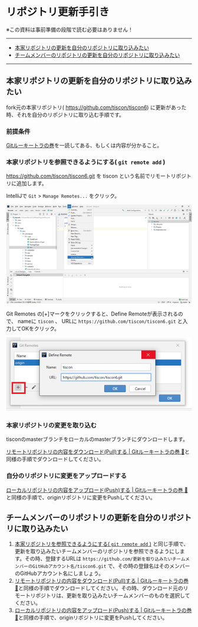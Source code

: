 # リポジトリ更新手引き

※この資料は事前準備の段階で読む必要はありません！<br>

***
* [本家リポジトリの更新を自分のリポジトリに取り込みたい](#本家リポジトリの更新を自分のリポジトリに取り込みたい)
* [チームメンバーのリポジトリの更新を自分のリポジトリに取り込みたい](#チームメンバーのリポジトリの更新を自分のリポジトリに取り込みたい)
***

## 本家リポジトリの更新を自分のリポジトリに取り込みたい

fork元の本家リポジトリ( https://github.com/tiscon/tiscon6) に更新があった時、それを自分のリポジトリに取り込む手順です。

### 前提条件

[Gitルーキートラの巻](gitForRookies.md)を一読してある、もしくは内容が分かること。

### 本家リポジトリを参照できるようにする( `git remote add` )

https://github.com/tiscon/tiscon6.git を tiscon という名前でリモートリポジトリに追加します。

IntelliJで `Git` > `Manage Remotes...` をクリック。

![IntelliJでGit Remotesを開く](../image/intellij_git_remotes.png)

Git Remotes の[+]マークをクリックすると、Define Remoteが表示されるので、
nameに `tiscon` 、 URLに `https://github.com/tiscon/tiscon6.git` と入力してOKをクリック。

![IntelliJでRemote追加](../image/intellij_git_remotes_add.png)

### 本家リポジトリの変更を取り込む

tisconのmasterブランチをローカルのmasterブランチにダウンロードします。

[リモートリポジトリの内容をダウンロード(Pull)する | Gitルーキートラの巻 :tiger:](gitForRookies.md#リモートリポジトリの内容をダウンロード(Pull)する)と同様の手順でダウンロードしてください。

### 自分のリポジトリに変更をアップロードする

[ローカルリポジトリの内容をアップロード(Push)する | Gitルーキートラの巻 :tiger:](gitForRookies.md#ローカルリポジトリの内容をアップロード(Push)する)と同様の手順で、originリポジトリに変更をPushしてください。

## チームメンバーのリポジトリの更新を自分のリポジトリに取り込みたい
1. [本家リポジトリを参照できるようにする( `git remote add` )](#本家リポジトリを参照できるようにする-git-remote-add-) と同じ手順で、更新を取り込みたいチームメンバーのリポジトリを参照できるようにします。その時、登録するURLは `https://github.com/更新を取り込みたいチームメンバーのGitHubアカウント名/tiscon6.git` で、その時の登録名はそのメンバーのGitHubアカウント名にしましょう。
1. [リモートリポジトリの内容をダウンロード(Pull)する | Gitルーキートラの巻 :tiger:](gitForRookies.md#リモートリポジトリの内容をダウンロード(Pull)する)と同様の手順でダウンロードしてください。その時、ダウンロード元のリモートリポジトリは、更新を取り込みたいチームメンバーのものを選択してください。
1. [ローカルリポジトリの内容をアップロード(Push)する | Gitルーキートラの巻 :tiger:](gitForRookies.md#ローカルリポジトリの内容をアップロード(Push)する)と同様の手順で、originリポジトリに変更をPushしてください。
